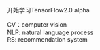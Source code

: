 开始学习TensorFlow2.0 alpha

CV：computer vision  
NLP: natural language process  
RS: recommendation system  
